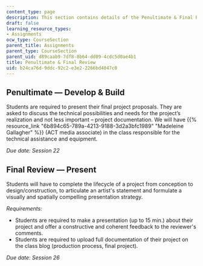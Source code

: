 ```yaml
---
content_type: page
description: This section contains details of the Penultimate & Final Review assignments.
draft: false
learning_resource_types:
- Assignments
ocw_type: CourseSection
parent_title: Assignments
parent_type: CourseSection
parent_uid: d89caab9-7df8-8b64-dd09-4cdc5d0ae4b1
title: Penultimate & Final Review
uid: b24ca76d-9ddc-92c2-e3e2-2266bd4047c0
---
```

## Penultimate — Develop & Build

Students are required to present their final project proposals. They are asked to discuss the technical possibilities and needs for the project’s realization and not less important – project documentation. We will have {{% resource_link "6b894c65-789a-4213-9188-3d2a3bfc1989" "Madeleine Gallagher" %}} (ACT media associate) in the class responsible for the technical assistance and equipment.

*Due date: Session 22*

## Final Review — Present

Students will have to complete the lifecycle of a project from conception to design/construction, to articulate an artist's statement and formulate a visually and spatially compelling presentation strategy.

*Requirements:*

- Students are required to make a presentation (up to 15 min.) about their project and offer a constructive and coherent feedback to the reviewer's comments.
- Students are required to upload full documentation of their project on the class blog (production process, final project).

*Due date: Session 26*